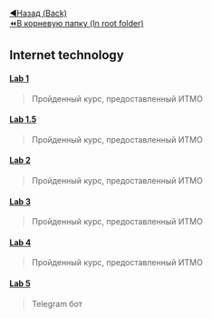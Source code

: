 [:arrow_backward:Назад (Back)](https://github.com/Bloodies/HSE-University-projects/tree/Bloodies/Course-4/Internet-technology)  
[:rewind:В корневую папку (In root folder)](https://github.com/Bloodies/HSE-University-projects)  

## Internet technology

#### [Lab 1](https://github.com/Bloodies/HSE-University-projects/tree/Bloodies/Course-4/Internet-technology/Lab-1)
> Пройденный курс, предоставленный ИТМО
#### [Lab 1.5](https://github.com/Bloodies/HSE-University-projects/tree/Bloodies/Course-4/Internet-technology/Lab-1.5)
> Пройденный курс, предоставленный ИТМО
#### [Lab 2](https://github.com/Bloodies/HSE-University-projects/tree/Bloodies/Course-4/Internet-technology/Lab-2)
> Пройденный курс, предоставленный ИТМО
#### [Lab 3](https://github.com/Bloodies/HSE-University-projects/tree/Bloodies/Course-4/Internet-technology/Lab-3)
> Пройденный курс, предоставленный ИТМО
#### [Lab 4](https://github.com/Bloodies/HSE-University-projects/tree/Bloodies/Course-4/Internet-technology/Lab-4)

> Пройденный курс, предоставленный ИТМО
#### [Lab 5](https://github.com/Bloodies/HSE-University-projects/tree/Bloodies/Course-4/Internet-technology/Lab-5)
> Telegram бот
